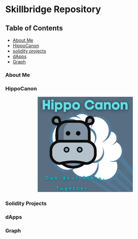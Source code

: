 # Skillbridge Repository

## Table of Contents 
   * [About Me](#about_me)
   * [HippoCanon](#HippoCanon)
   * [solidity projects](#solidity-projects)
   * [dApps](#dApps)
   * [Graph](#Graph) 

### About Me


### HippoCanon

<p align="center">
  <img width="300" height="300" src="https://github.com/DBKW/Skillbridge/blob/01e8a14d63dff3bf64cb146a1eb909187d01471f/HippoCanon.png">
</p>

### Solidity Projects


### dApps


### Graph

